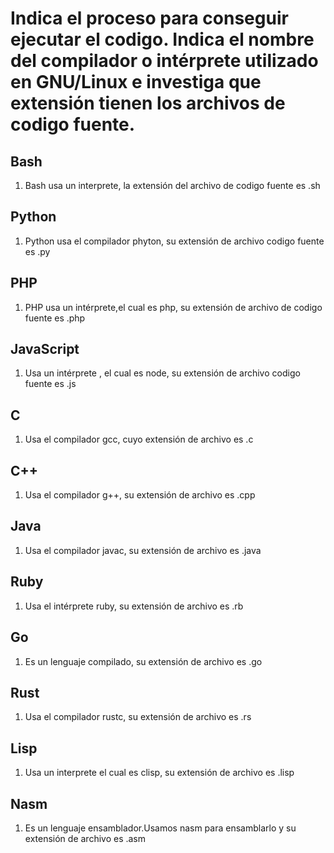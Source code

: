 # Indica el proceso para conseguir ejecutar el codigo. Indica el nombre del compilador o intérprete utilizado en GNU/Linux e investiga que extensión tienen los archivos de codigo fuente.

## Bash
1. Bash usa un interprete, la extensión del archivo de codigo fuente es .sh

## Python
1. Python usa el compilador phyton, su extensión de archivo codigo fuente es .py

## PHP
1. PHP usa un intérprete,el cual es php, su extensión de archivo de codigo fuente es .php

## JavaScript
1. Usa un intérprete , el cual es node, su extensión de archivo codigo fuente es .js

## C
1. Usa el compilador gcc, cuyo extensión de archivo es .c

## C++
1. Usa el compilador g++, su extensión de archivo es .cpp

## Java
1. Usa el compilador javac, su extensión de archivo es .java

## Ruby
1. Usa el intérprete ruby, su extensión de archivo es .rb

## Go
1. Es un lenguaje compilado, su extensión de archivo es .go

## Rust
1. Usa el compilador rustc, su extensión de archivo es .rs

## Lisp
1. Usa un interprete el cual es clisp, su extensión de archivo es .lisp

## Nasm
1. Es un lenguaje ensamblador.Usamos nasm para ensamblarlo y su extensión de archivo es .asm